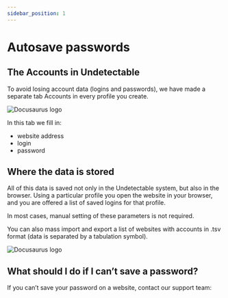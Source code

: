 ```yaml
---
sidebar_position: 1
---
```


# Autosave passwords

## The Accounts in Undetectable

To avoid losing account data (logins and passwords), we have made a separate tab Accounts in every profile you create.


![Docusaurus logo](/img/docusaurus.png)

In this tab we fill in:

- website address
- login
- password

## Where the data is stored
All of this data is saved not only in the Undetectable system, but also in the browser. Using a particular profile you open the website in your browser, and you are offered a list of saved logins for that profile.

In most cases, manual setting of these parameters is not required.

You can also mass import and export a list of websites with accounts in .tsv format (data is separated by a tabulation symbol).

![Docusaurus logo](/img/docusaurus.png)

## What should I do if I can’t save a password?
If you can’t save your password on a website, contact our support team:

